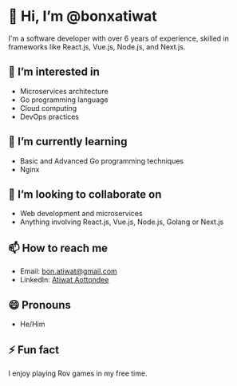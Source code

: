 # 👋 Hi, I’m @bonxatiwat
I'm a software developer with over 6 years of experience, skilled in frameworks like React.js, Vue.js, Node.js, and Next.js. 

## 👀 I’m interested in
- Microservices architecture
- Go programming language
- Cloud computing
- DevOps practices

## 🌱 I’m currently learning
- Basic and Advanced Go programming techniques
- Nginx

## 💞️ I’m looking to collaborate on
- Web development and microservices
- Anything involving React.js, Vue.js, Node.js, Golang or Next.js

## 📫 How to reach me
- Email: bon.atiwat@gmail.com
- LinkedIn: [Atiwat Aottondee](https://www.linkedin.com/in/atiwat-aottondee/)

## 😄 Pronouns
- He/Him

## ⚡ Fun fact
I enjoy playing Rov games in my free time.
